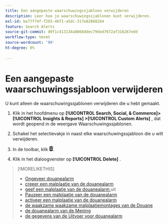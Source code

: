 ```yaml
---
title: Een aangepaste waarschuwingssjabloon verwijderen
description: Leer hoe je waarschuwingssjablonen kunt verwijderen.
exl-id: be77f74f-f293-46f1-a5dc-317e828682b4
feature: Search Alerts
source-git-commit: d0f1c413134a0868ddec79ded7672af316267edd
workflow-type: tm+mt
source-wordcount: '99'
ht-degree: 0%

---
```


# Een aangepaste waarschuwingssjabloon verwijderen

U kunt alleen de waarschuwingssjablonen verwijderen die u hebt gemaakt.

1. Klik in het hoofdmenu op **[!UICONTROL Search, Social, & Commerce]> [!UICONTROL Insights & Reports] >[!UICONTROL Custom Alerts]** , dat wordt geopend in de weergave Waarschuwingssjablonen.

1. Schakel het selectievakje in naast elke waarschuwingssjabloon die u wilt verwijderen.

1. In de toolbar, klik ![ Schrapping ](/help/search-social-commerce/assets/delete.png " ").

1. Klik in het dialoogvenster op **[!UICONTROL Delete]** .

>[!MORELIKETHIS]
>
>* [ Ongeveer douanealarm ](alert-about.md)
>* [ creeer een malplaatje van de douanealarm ](alert-template-create.md)
>* [ geef een malplaatje van de douanealarm ](alert-template-edit.md) uit
>* [ Pauzeer een malplaatje van de douanealarm ](alert-template-pause.md)
>* [ activeer een malplaatje van de douanealarm ](alert-template-activate.md)
>* [ de waakzame waakzame malplaatjemontages van de Douane ](alert-template-settings.md)
>* [ de douanealarm van de Mening ](alert-view.md)
>* [ de gegevens van de Uitvoer voor douanealarm ](alert-export-data.md)

